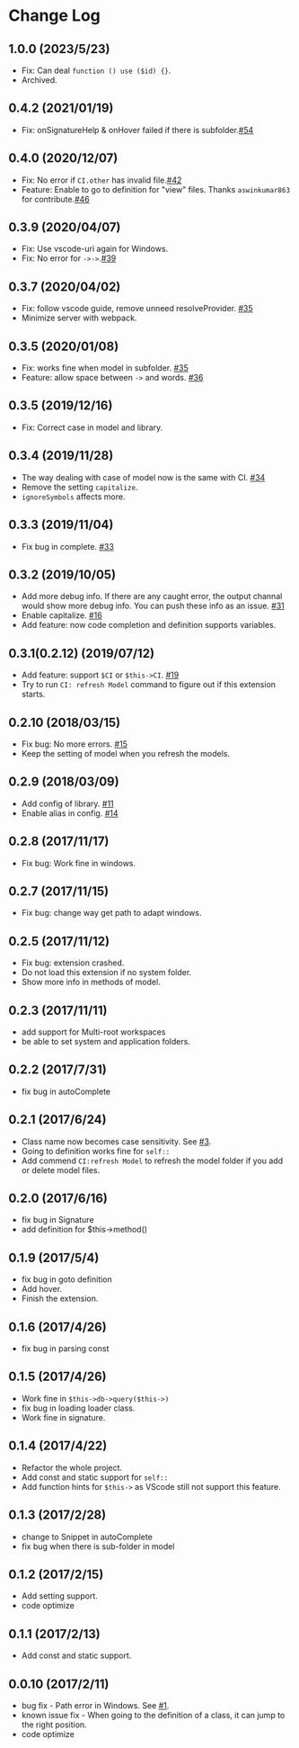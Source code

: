 # Change Log
## 1.0.0 (2023/5/23)
* Fix: Can deal `function () use ($id) {}`.
* Archived.
## 0.4.2 (2021/01/19)
* Fix: onSignatureHelp & onHover failed if there is subfolder.[#54](https://github.com/smallp/vscode-ci/issues/54)

## 0.4.0 (2020/12/07)
* Fix: No error if `CI.other` has invalid file.[#42](https://github.com/smallp/vscode-ci/issues/42)
* Feature: Enable to go to definition for "view" files. Thanks `aswinkumar863` for contribute.[#46](https://github.com/smallp/vscode-ci/issues/46)

## 0.3.9 (2020/04/07)
* Fix: Use vscode-uri again for Windows.
* Fix: No error for `->->`.[#39](https://github.com/smallp/vscode-ci/issues/39)

## 0.3.7 (2020/04/02)
* Fix: follow vscode guide, remove unneed resolveProvider. [#35](https://github.com/smallp/vscode-ci/issues/37)
* Minimize server with webpack.

## 0.3.5 (2020/01/08)
* Fix: works fine when model in subfolder. [#35](https://github.com/smallp/vscode-ci/issues/35)
* Feature: allow space between `->` and words. [#36](https://github.com/smallp/vscode-ci/issues/36)

## 0.3.5 (2019/12/16)
* Fix: Correct case in model and library.

## 0.3.4 (2019/11/28)
* The way dealing with case of model now is the same with CI. [#34](https://github.com/smallp/vscode-ci/issues/34)
* Remove the setting `capitalize`.
* `ignoreSymbols` affects more.

## 0.3.3 (2019/11/04)
* Fix bug in complete. [#33](https://github.com/smallp/vscode-ci/issues/33)

## 0.3.2 (2019/10/05)
* Add more debug info. If there are any caught error, the output channal would show more debug info. You can push these info as an issue.  [#31](https://github.com/smallp/vscode-ci/issues/31)
* Enable capitalize. [#16](https://github.com/smallp/vscode-ci/issues/16)
* Add feature: now code completion and definition supports variables.

## 0.3.1(0.2.12) (2019/07/12)
* Add feature: support `$CI` or `$this->CI`. [#19](https://github.com/smallp/vscode-ci/issues/19)
* Try to run `CI: refresh Model` command to figure out if this extension starts.

## 0.2.10 (2018/03/15)
* Fix bug: No more errors. [#15](https://github.com/smallp/vscode-ci/issues/15)
* Keep the setting of model when you refresh the models.

## 0.2.9 (2018/03/09)
* Add config of library. [#11](https://github.com/smallp/vscode-ci/issues/11)
* Enable alias in config. [#14](https://github.com/smallp/vscode-ci/issues/14)

## 0.2.8 (2017/11/17)
* Fix bug: Work fine in windows.

## 0.2.7 (2017/11/15)
* Fix bug: change way get path to adapt windows.

## 0.2.5 (2017/11/12)
* Fix bug: extension crashed.
* Do not load this extension if no system folder.
* Show more info in methods of model.

## 0.2.3 (2017/11/11)
* add support for Multi-root workspaces
* be able to set system and application folders.

## 0.2.2 (2017/7/31)
* fix bug in autoComplete

## 0.2.1 (2017/6/24)
* Class name now becomes case sensitivity. See [#3](https://github.com/smallp/vscode-ci/issues/3).
* Going to definition works fine for `self::`
* Add commend `CI:refresh Model` to refresh the model folder if you add or delete model files.

## 0.2.0 (2017/6/16)
* fix bug in Signature
* add definition for $this->method()

## 0.1.9 (2017/5/4)
* fix bug in goto definition
* Add hover.
* Finish the extension.

## 0.1.6 (2017/4/26)
* fix bug in parsing const

## 0.1.5 (2017/4/26)
* Work fine in `$this->db->query($this->)`
* fix bug in loading loader class.
* Work fine in signature.

## 0.1.4 (2017/4/22)
* Refactor the whole project.
* Add const and static support for `self::`
* Add function hints for `$this->` as VScode still not support this feature.

## 0.1.3 (2017/2/28)
* change to Snippet in autoComplete
* fix bug when there is sub-folder in model

## 0.1.2 (2017/2/15)
* Add setting support.
* code optimize

## 0.1.1 (2017/2/13)
* Add const and static support.

## 0.0.10 (2017/2/11)
* bug fix - Path error in Windows. See [#1](https://github.com/smallp/vscode-ci/issues/1).
* known issue fix - When going to the definition of a class, it can jump to the right position.
* code optimize
